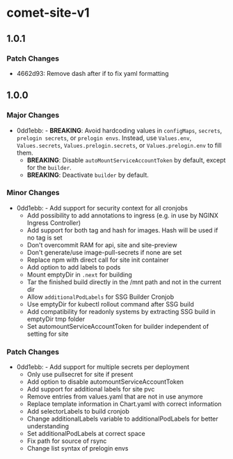 # comet-site-v1

## 1.0.1

### Patch Changes

- 4662d93: Remove dash after if to fix yaml formatting

## 1.0.0

### Major Changes

- 0dd1ebb: - **BREAKING**: Avoid hardcoding values in `configMaps`, `secrets`, `prelogin secrets`, or `prelogin envs`. Instead, use `Values.env`, `Values.secrets`, `Values.prelogin.secrets`, or `Values.prelogin.env` to fill them.
  - **BREAKING**: Disable `autoMountServiceAccountToken` by default, except for the `builder`.
  - **BREAKING**: Deactivate `builder` by default.

### Minor Changes

- 0dd1ebb: - Add support for security context for all cronjobs
  - Add possibility to add annotations to ingress (e.g. in use by NGINX Ingress Controller)
  - Add support for both tag and hash for images. Hash will be used if no tag is set
  - Don't overcommit RAM for api, site and site-preview
  - Don't generate/use image-pull-secrets if none are set
  - Replace npm with direct call for site init container
  - Add option to add labels to pods
  - Mount emptyDir in `.next` for building
  - Tar the finished build directly in the /mnt path and not in the current dir
  - Allow `additionalPodLabels` for SSG Builder Cronjob
  - Use emptyDir for kubectl rollout command after SSG build
  - Add compatibility for readonly systems by extracting SSG build in emptyDir tmp folder
  - Set automountServiceAccountToken for builder independent of setting for site

### Patch Changes

- 0dd1ebb: - Add support for multiple secrets per deployment
  - Only use pullsecret for site if present
  - Add option to disable automountServiceAccountToken
  - Add support for additional labels for site pvc
  - Remove entries from values.yaml that are not in use anymore
  - Replace template information in Chart.yaml with correct information
  - Add selectorLabels to build cronjob
  - Change additionalLabels variable to additionalPodLabels for better understanding
  - Set additionalPodLabels at correct space
  - Fix path for source of rsync
  - Change list syntax of prelogin envs
